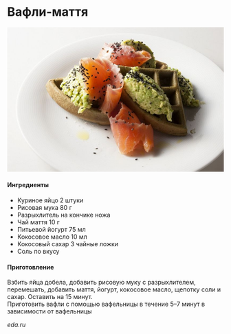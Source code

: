 ﻿---
image: ../pics/178473940_10159158452238908_6927895292475486275_n.jpg
---
# Вафли-маття

![Вафли-маття](../pics/178473940_10159158452238908_6927895292475486275_n.jpg)

#### Ингредиенты

* Куриное яйцо 2 штуки
* Рисовая мука 80 г
* Разрыхлитель на кончике ножа
* Чай маття 10 г
* Питьевой йогурт 75 мл
* Кокосовое масло 10 мл
* Кокосовый сахар 3 чайные ложки
* Соль по вкусу

#### Приготовление

Взбить яйца добела, добавить рисовую муку с разрыхлителем, перемешать, добавить маття, йогурт, кокосовое масло, щепотку соли и сахар. Оставить на 15 минут.  
Приготовить вафли с помощью вафельницы в течение 5–7 минут в зависимости от вафельницы

*eda.ru*
